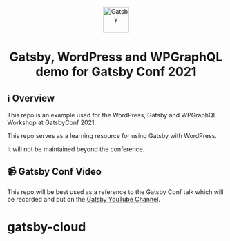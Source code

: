 <p align="center">
  <a href="https://www.gatsbyjs.com/?utm_source=starter&utm_medium=readme&utm_campaign=minimal-starter">
    <img alt="Gatsby" src="https://www.gatsbyjs.com/Gatsby-Monogram.svg" width="60" />
  </a>
</p>
<h1 align="center">
  Gatsby, WordPress and WPGraphQL demo for Gatsby Conf 2021
</h1>

## ℹ️ Overview

This repo is an example used for the WordPress, Gatsby and WPGraphQL Workshop at GatsbyConf 2021.

This repo serves as a learning resource for using Gatsby with WordPress.

It will not be maintained beyond the conference.

## 📹 Gatsby Conf Video

This repo will be best used as a reference to the Gatsby Conf talk which will be recorded and put on
the [Gatsby YouTube Channel](https://www.youtube.com/channel/UCjnp770qk7ujOq8Q9wiC82w).
# gatsby-cloud
